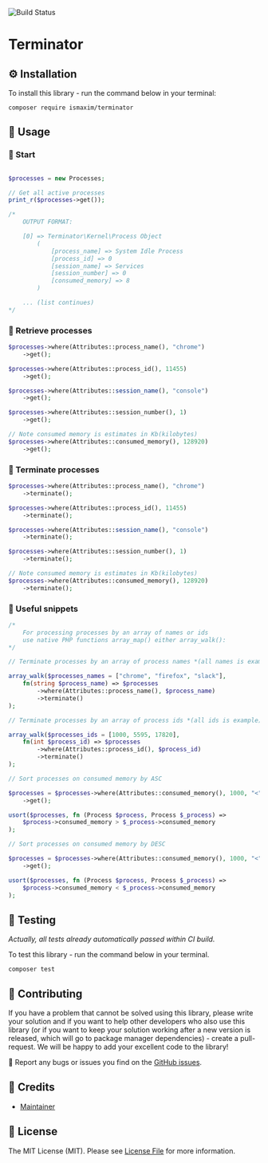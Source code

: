![Build Status](https://img.shields.io/github/workflow/status/ismaxim/terminator/Build?label=build&logo=github&logoColor=white&style=for-the-badge)

# __Terminator__

## ⚙️ Installation

To install this library - run the command below in your terminal:

```shell
composer require ismaxim/terminator
```

## 🧙 Usage  

### 🚀 Start

```php

$processes = new Processes;

// Get all active processes
print_r($processes->get());

/* 
    OUTPUT FORMAT: 

    [0] => Terminator\Kernel\Process Object
        (
            [process_name] => System Idle Process
            [process_id] => 0
            [session_name] => Services
            [session_number] => 0
            [consumed_memory] => 8
        )

    ... (list continues)
*/
```

### 📮 Retrieve processes

```php
$processes->where(Attributes::process_name(), "chrome")
    ->get();

$processes->where(Attributes::process_id(), 11455)
    ->get();

$processes->where(Attributes::session_name(), "console")
    ->get();

$processes->where(Attributes::session_number(), 1)
    ->get();

// Note consumed memory is estimates in Kb(kilobytes)
$processes->where(Attributes::consumed_memory(), 128920)
    ->get(); 
```

### 🧨 Terminate processes

```php
$processes->where(Attributes::process_name(), "chrome")
    ->terminate();

$processes->where(Attributes::process_id(), 11455)
    ->terminate();

$processes->where(Attributes::session_name(), "console")
    ->terminate();

$processes->where(Attributes::session_number(), 1)
    ->terminate();

// Note consumed memory is estimates in Kb(kilobytes)
$processes->where(Attributes::consumed_memory(), 128920)
    ->terminate(); 
```

### 🧱 Useful snippets

```php
/* 
    For processing processes by an array of names or ids 
    use native PHP functions array_map() either array_walk():
*/

// Terminate processes by an array of process names *(all names is example)

array_walk($processes_names = ["chrome", "firefox", "slack"], 
    fn(string $process_name) => $processes
        ->where(Attributes::process_name(), $process_name)
        ->terminate()
);

// Terminate processes by an array of process ids *(all ids is example)

array_walk($processes_ids = [1000, 5595, 17820], 
    fn(int $process_id) => $processes
        ->where(Attributes::process_id(), $process_id)
        ->terminate()
);
```

```php
// Sort processes on consumed memory by ASC

$processes = $processes->where(Attributes::consumed_memory(), 1000, "<")
    ->get();

usort($processes, fn (Process $process, Process $_process) =>
    $process->consumed_memory > $_process->consumed_memory
);

// Sort processes on consumed memory by DESC

$processes = $processes->where(Attributes::consumed_memory(), 1000, "<")
    ->get();

usort($processes, fn (Process $process, Process $_process) =>
    $process->consumed_memory < $_process->consumed_memory
);
```

## 🧪 Testing

_Actually, all tests already automatically passed within CI build._

To test this library - run the command below in your terminal.

```shell
composer test
```

## 🤝 Contributing

If you have a problem that cannot be solved using this library, please write your solution and if you want to help other developers who also use this library (or if you want to keep your solution working after a new version is released, which will go to package manager dependencies) - create a pull-request. We will be happy to add your excellent code to the library!

🐞 Report any bugs or issues you find on the [GitHub issues](https://github.com/ismaxim/urling/issues).

## 📎 Credits
- [Maintainer](https://github.com/ismaxim)

## 📃 License

The MIT License (MIT). Please see [License File](LICENSE.md) for more information.
